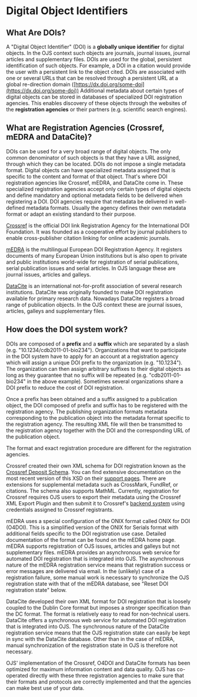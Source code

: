 # Digital Object Identifiers

## What Are DOIs?

A "Digital Object Identifier" (DOI) is a **globally unique identifier** for digital objects. In the OJS context such objects are journals, journal issues, journal articles and supplementary files. DOIs are used for the global, persistent identification of such objects. For example, a DOI in a citation would provide the user with a persistent link to the object cited. DOIs are associated with one or several URLs that can be resolved through a persistent URL at a global re-direction domain ([https://dx.doi.org/some-doi](https://dx.doi.org/some-doi)) Additional metadata about certain types of digital objects can be stored in databases of specialized DOI registration agencies. This enables discovery of these objects through the websites of the **registration agencies** or their partners (e.g. scientific search engines).

## What are Registration Agencies (Crossref, mEDRA and DataCite)?

DOIs can be used for a very broad range of digital objects. The only common denominator of such objects is that they have a URL assigned, through which they can be located. DOIs do not impose a single metadata format. Digital objects can have specialized metadata assigned that is specific to the content and format of that object. That's where DOI registration agencies like Crossref, mEDRA, and DataCite come in. These specialized registration agencies accept only certain types of digital objects and define mandatory and optional metadata fields to be delivered when registering a DOI. DOI agencies require that metadata be delivered in well-defined metadata formats. Usually the agency defines their own metadata format or adapt an existing standard to their purpose.

[Crossref](https://www.crossref.org/) is the official DOI link Registration Agency for the International DOI Foundation. It was founded as a cooperative effort by journal publishers to enable cross-publisher citation linking for online academic journals.

[mEDRA](https://www.medra.org/) is the multilingual European DOI Registration Agency. It registers documents of many European Union institutions but is also open to private and public institutions world-wide for registration of serial publications, serial publication issues and serial articles. In OJS language these are journal issues, articles and galleys.

[DataCite](https://www.datacite.org/) is an international not-for-profit association of several research institutions. DataCite was originally founded to make DOI registration available for primary research data. Nowadays DataCite registers a broad range of publication objects. In the OJS context these are journal issues, articles, galleys and supplementary files.

## How does the DOI system work?

DOIs are composed of a **prefix** and a **suffix** which are separated by a slash (e.g. "10.1234/cdb2011-01-bio234"). Organizations that want to participate in the DOI system have to apply for an account at a registration agency which will assign a unique DOI prefix to the organization (e.g. "10.1234"). The organization can then assign arbitrary suffixes to their digital objects as long as they guarantee that no suffix will be repeated (e.g. "cdb2011-01-bio234" in the above example). Sometimes several organizations share a DOI prefix to reduce the cost of DOI registration.

Once a prefix has been obtained and a suffix assigned to a publication object, the DOI composed of prefix and suffix has to be registered with the registration agency. The publishing organization formats metadata corresponding to the publication object into the metadata format specific to the registration agency. The resulting XML file will then be transmitted to the registration agency together with the DOI and the corresponding URL of the publication object.

The format and exact registration procedure are different for the registration agencies.

Crossref created their own XML schema for DOI registration known as the [Crossref Deposit Schema](https://support.crossref.org/hc/en-us#deposit_schema). You can find extensive documentation on the most recent version of this XSD on their [support pages](https://support.crossref.org/hc/en-us). There are extensions for supplemental metadata such as CrossMark, FundRef, or citations. The schema also supports MathML. Currently, registration for Crossref requires OJS users to export their metadata using the Crossref XML Export Plugin and then submit it to Crossref's [backend system](https://doi.crossref.org/servlet/useragent) using credentials assigned to Crossref registrants.

mEDRA uses a special configuration of the ONIX format called ONIX for DOI (O4DOI). This is a simplified version of the ONIX for Serials format with additional fields specific to the DOI registration use case. Detailed documentation of the format can be found on the mEDRA home page. mEDRA supports registration of OJS issues, articles and galleys but not supplementary files. mEDRA provides an asynchronous web service for automated DOI registration that is integrated into OJS. The asynchronous nature of the mEDRA registration service means that registration success or error messages are delivered via email. In the (unlikely) case of a registration failure, some manual work is necessary to synchronize the OJS registration state with that of the mEDRA database, see "Reset DOI registration state" below.

DataCite developed their own XML format for DOI registration that is loosely coupled to the Dublin Core format but imposes a stronger specification than the DC format. The format is relatively easy to read for non-technical users. DataCite offers a synchronous web service for automated DOI registration that is integrated into OJS. The synchronous nature of the DataCite registration service means that the OJS registration state can easily be kept in sync with the DataCite database. Other than in the case of mEDRA, manual synchronization of the registration state in OJS is therefore not necessary.

OJS' implementation of the Crossref, O4DOI and DataCite formats has been optimized for maximum information content and data quality. OJS has co-operated directly with these three registration agencies to make sure that their formats and protocols are correctly implemented and that the agencies can make best use of your data.
